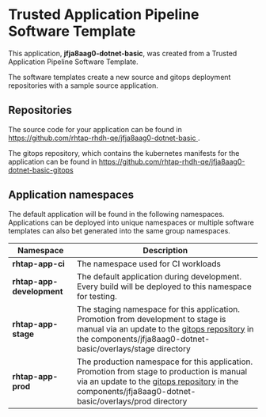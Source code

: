 # Trusted Application Pipeline Software Template

This application, **jfja8aag0-dotnet-basic**, was created from a Trusted Application Pipeline Software Template.

The software templates create a new source and gitops deployment repositories with a sample source application. 

## Repositories

The source code for your application can be found in [https://github.com/rhtap-rhdh-qe/jfja8aag0-dotnet-basic ](https://github.com/rhtap-rhdh-qe/jfja8aag0-dotnet-basic ).
 
The gitops repository, which contains the kubernetes manifests for the application can be found in 
[https://github.com/rhtap-rhdh-qe/jfja8aag0-dotnet-basic-gitops ](https://github.com/rhtap-rhdh-qe/jfja8aag0-dotnet-basic-gitops ) 

## Application namespaces 

The default application will be found in the following namespaces. Applications can be deployed into unique namespaces or multiple software templates can also bet generated into the same group namespaces.  

|  Namespace   |  Description   |  
| -------- | -------- |
| **rhtap-app-ci** | The namespace used for CI workloads |
| **rhtap-app-development** | The default application during development. Every build will be deployed to this namespace for testing. |
| **rhtap-app-stage** | The staging namespace for this application. Promotion from development to stage is manual via an update to the [gitops repository](https://github.com/rhtap-rhdh-qe/jfja8aag0-dotnet-basic-gitops ) in the components/jfja8aag0-dotnet-basic/overlays/stage directory |
| **rhtap-app-prod** | The production namespace for this application. Promotion from stage to production is manual via an update to the [gitops repository](https://github.com/rhtap-rhdh-qe/jfja8aag0-dotnet-basic-gitops ) in the components/jfja8aag0-dotnet-basic/overlays/prod directory |